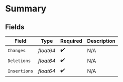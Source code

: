 # Summary


## Fields

| Field              | Type               | Required           | Description        |
| ------------------ | ------------------ | ------------------ | ------------------ |
| `Changes`          | *float64*          | :heavy_check_mark: | N/A                |
| `Deletions`        | *float64*          | :heavy_check_mark: | N/A                |
| `Insertions`       | *float64*          | :heavy_check_mark: | N/A                |